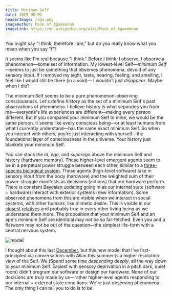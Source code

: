 ```yaml
---
title: Minimum Self
date: 2025-08-02
headerImage: /aga.png
imageAuthor: Mask of Agamemnon
imageLink: https://en.wikipedia.org/wiki/Mask_of_Agamemnon
---
```

You might say "I think, therefore I am," but do you really know what you mean when you say "*I*"?

It seems like I'm real because "I think." Before I think, I observe. I observe a phenomenon—some set of information. My lowest-level Self—*minimum Self*—seems to just be something that observes phenomena, devoid of any sensory input. If I removed my sight, taste, hearing, feeling, and smelling, I feel like I would still be there (in a void)— I wouldn't just *disappear*. Maybe when I die?

The minimum Self seems to be a pure phenomenon-observing consciousness. Let's define *history* as the set of a minimum Self's past observations of phenomena. I believe history is what separates you from me—everyone's life experiences are different—making every person different. But if you compared your minimum Self to mine, we would be the same person. It seems like every conscious being—or at least humans from what I currently understand—has the same exact minimum Self. So when you interact with others, you're just interacting with yourself—the foundational layer of consciousness in the universe. Your history just blankets your minimum Self.

You can stack the *id*, *ego*, and *superego* above the minimum Self and history (hardware memory). These higher-level emergent agents seem to be in a perpetual power struggle between each other, similar to a [three-species biological system](https://en.wikipedia.org/wiki/Lotka%E2%80%93Volterra_equations). Those agents (high-level software) take in sensory input from the body (hardware) and the weighted sum of their power-struggle manifests as decisions (actions) that our hardware perform. There is constant Bayesian updating going in as our internal state (software + hardware) interact with exterior systems (new information). Some observed phenomena from this are visible when we interact in social systems, with other humans, like mimetic desire. This is visible in our [closest relatives](https://www.nature.com/articles/s42003-025-07900-8) and probably true in every other living being as we understand them more. The proposition that your minimum Self and an ape's minimum Self are identical may not be so far-fetched. Even you and a flatworm may not be out of the question—the simplest life-form with a central nervous system.

![model](/phen.png)

I thought about this last [December](https://rishigurjar.com/blog/mechanistic-tissue), but this new model that I've first-principled via conversations with Allan this summer is a higher resolution view of the Self. We (Spend some time *descending deeply*, all the way down to your minimum Self. Easiest with sensory deprivation in a pitch dark, quiet room) didn't program our software or design our hardware. None of our decisions are truly made by us—rather higher-level agents responding to our internal + external state conditions. We're just observing phenomena. The only thing I can tell you to do is *to be*. 